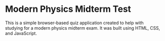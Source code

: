 # Modern Physics Midterm Test

This is a simple browser-based quiz application created to help with studying for a modern physics midterm exam. It was built using HTML, CSS, and  JavaScript.
